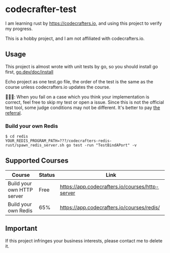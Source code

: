 # codecrafter-test

I am learning rust by https://codecrafters.io, and using this project to verify my progress.

This is a hobby project, and I am not affiliated with codecrafters.io.

## Usage

This project is almost wrote with unit tests by go, so you should install go first, [go.dev/doc/install](https://go.dev/doc/install)

Echo project as one test.go file, the order of the test is the same as the course unless codecrafters.io updates the course.

📢📢📢: When you fail on a case which you think your implementation is correct, feel free to skip my test or open a issue. Since this is not the official test tool, some judge conditions may not be different. It's better to pay [the referral](https://app.codecrafters.io/r/fantastic-monkey-146935).

### Build your own Redis

```
$ cd redis
YOUR_REDIS_PROGRAM_PATH=???/codecrafters-redis-rust/spawn_redis_server.sh go test -run "TestBindAPort" -v
```

## Supported Courses

| Course                     | Status | Link                                            |
| -------------------------- | ------ | ----------------------------------------------- |
| Build your own HTTP server | Free   | https://app.codecrafters.io/courses/http-server |
| Build your own Redis       | 65%    | https://app.codecrafters.io/courses/redis/      |

## Important

If this project infringes your business interests, please contact me to delete it.